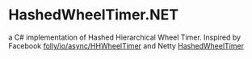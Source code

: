 # HashedWheelTimer.NET
a C# implementation of Hashed Hierarchical Wheel Timer. Inspired by Facebook [folly/io/async/HHWheelTimer](https://github.com/facebook/folly/blob/master/folly/io/async/HHWheelTimer.h) and Netty [HashedWheelTimer](https://github.com/netty/netty/blob/4.1/common/src/main/java/io/netty/util/HashedWheelTimer.java)

